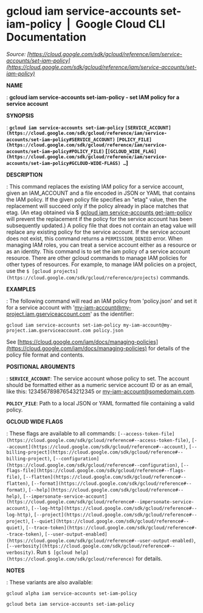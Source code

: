 # gcloud iam service-accounts set-iam-policy  |  Google Cloud CLI Documentation

*Source: [https://cloud.google.com/sdk/gcloud/reference/iam/service-accounts/set-iam-policy](https://cloud.google.com/sdk/gcloud/reference/iam/service-accounts/set-iam-policy)*

**NAME**

: **gcloud iam service-accounts set-iam-policy - set IAM policy for a service account**

**SYNOPSIS**

: **`gcloud iam service-accounts set-iam-policy` `[SERVICE_ACCOUNT](https://cloud.google.com/sdk/gcloud/reference/iam/service-accounts/set-iam-policy#SERVICE_ACCOUNT)` `[POLICY_FILE](https://cloud.google.com/sdk/gcloud/reference/iam/service-accounts/set-iam-policy#POLICY_FILE)` [`[GCLOUD_WIDE_FLAG](https://cloud.google.com/sdk/gcloud/reference/iam/service-accounts/set-iam-policy#GCLOUD-WIDE-FLAGS) …`]**

**DESCRIPTION**

: This command replaces the existing IAM policy for a service account, given an
IAM_ACCOUNT and a file encoded in JSON or YAML that contains the IAM policy. If
the given policy file specifies an "etag" value, then the replacement will
succeed only if the policy already in place matches that etag. (An etag obtained
via $ [gcloud
iam service-accounts get-iam-policy](https://cloud.google.com/sdk/gcloud/reference/iam/service-accounts/get-iam-policy) will prevent the replacement if the
policy for the service account has been subsequently updated.) A policy file
that does not contain an etag value will replace any existing policy for the
service account.
If the service account does not exist, this command returns a
`PERMISSION_DENIED` error.
When managing IAM roles, you can treat a service account either as a resource or
as an identity. This command is to set the iam policy of a service account
resource. There are other gcloud commands to manage IAM policies for other types
of resources. For example, to manage IAM policies on a project, use the `$
[gcloud projects](https://cloud.google.com/sdk/gcloud/reference/projects)` commands.

**EXAMPLES**

: The following command will read an IAM policy from 'policy.json' and set it for
a service account with 'my-iam-account@my-project.iam.gserviceaccount.com' as
the identifier:

```
gcloud iam service-accounts set-iam-policy my-iam-account@my-project.iam.gserviceaccount.com policy.json
```

See [https://cloud.google.com/iam/docs/managing-policies](https://cloud.google.com/iam/docs/managing-policies)
for details of the policy file format and contents.

**POSITIONAL ARGUMENTS**

: **`SERVICE_ACCOUNT`**:
The service account whose policy to set. The account should be formatted either
as a numeric service account ID or as an email, like this: 123456789876543212345
or my-iam-account@somedomain.com.

**`POLICY_FILE`**:
Path to a local JSON or YAML formatted file containing a valid policy.

**GCLOUD WIDE FLAGS**

: These flags are available to all commands: `[--access-token-file](https://cloud.google.com/sdk/gcloud/reference#--access-token-file)`,
`[--account](https://cloud.google.com/sdk/gcloud/reference#--account)`, `[--billing-project](https://cloud.google.com/sdk/gcloud/reference#--billing-project)`,
`[--configuration](https://cloud.google.com/sdk/gcloud/reference#--configuration)`,
`[--flags-file](https://cloud.google.com/sdk/gcloud/reference#--flags-file)`,
`[--flatten](https://cloud.google.com/sdk/gcloud/reference#--flatten)`, `[--format](https://cloud.google.com/sdk/gcloud/reference#--format)`, `[--help](https://cloud.google.com/sdk/gcloud/reference#--help)`, `[--impersonate-service-account](https://cloud.google.com/sdk/gcloud/reference#--impersonate-service-account)`,
`[--log-http](https://cloud.google.com/sdk/gcloud/reference#--log-http)`,
`[--project](https://cloud.google.com/sdk/gcloud/reference#--project)`, `[--quiet](https://cloud.google.com/sdk/gcloud/reference#--quiet)`, `[--trace-token](https://cloud.google.com/sdk/gcloud/reference#--trace-token)`, `[--user-output-enabled](https://cloud.google.com/sdk/gcloud/reference#--user-output-enabled)`,
`[--verbosity](https://cloud.google.com/sdk/gcloud/reference#--verbosity)`.
Run `$ [gcloud help](https://cloud.google.com/sdk/gcloud/reference)` for details.

**NOTES**

: These variants are also available:

```
gcloud alpha iam service-accounts set-iam-policy
```

```
gcloud beta iam service-accounts set-iam-policy
```